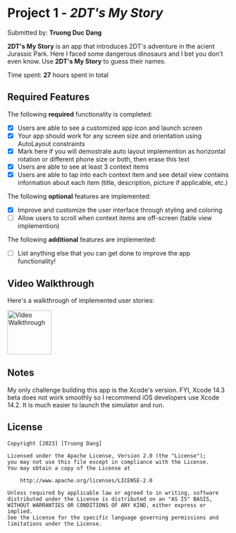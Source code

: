 # Project 1 - *2DT's My Story*

Submitted by: **Truong Duc Dang**

**2DT's My Story** is an app that introduces 2DT's adventure in the acient Jurassic Park. Here I faced some dangerous dinosaurs and I bet you don't even know. Use **2DT's My Story** to guess their names.

Time spent: **27** hours spent in total

## Required Features

The following **required** functionality is completed:

- [x] Users are able to see a customized app icon and launch screen
- [x] Your app should work for any screen size and orientation using AutoLayout constraints
- [x] Mark here if you will demostrate auto layout implemention as horizontal rotation or different phone size or both, then erase this text
- [x] Users are able to see at least 3 context items
- [x] Users are able to tap into each context item and see detail view contains information about each item (title, description, picture if applicable, etc.)
 
The following **optional** features are implemented:

- [x] Improve and customize the user interface through styling and coloring
- [ ] Allow users to scroll when context items are off-screen (table view implemention)

The following **additional** features are implemented:

- [ ] List anything else that you can get done to improve the app functionality!

## Video Walkthrough

Here's a walkthrough of implemented user stories:

<img src='https://imgur.com/a/aUu3DNh' title='Video Walkthrough' width='100' alt='Video Walkthrough' />

## Notes
My only challenge building this app is the Xcode's version. FYI, Xcode 14.3 beta does not work smoothly so I recommend iOS developers use Xcode 14.2. It is much easier to launch the simulator and run.

## License

    Copyright [2023] [Truong Dang]

    Licensed under the Apache License, Version 2.0 (the "License");
    you may not use this file except in compliance with the License.
    You may obtain a copy of the License at

        http://www.apache.org/licenses/LICENSE-2.0

    Unless required by applicable law or agreed to in writing, software
    distributed under the License is distributed on an "AS IS" BASIS,
    WITHOUT WARRANTIES OR CONDITIONS OF ANY KIND, either express or implied.
    See the License for the specific language governing permissions and
    limitations under the License.
